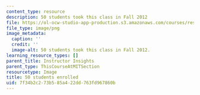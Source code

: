 ```yaml
---
content_type: resource
description: 50 students took this class in Fall 2012
file: https://ol-ocw-studio-app-production.s3.amazonaws.com/courses/res-ll-005-mathematics-of-big-data-and-machine-learning-january-iap-2020/7f34b2c273b585a422dd763fd967860b_50.png
file_type: image/png
image_metadata:
  caption: ''
  credit: ''
  image-alt: 50 students took this class in Fall 2012.
learning_resource_types: []
parent_title: Instructor Insights
parent_type: ThisCourseAtMITSection
resourcetype: Image
title: 50 students enrolled
uid: 7f34b2c2-73b5-85a4-22dd-763fd967860b
---
```

